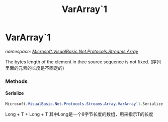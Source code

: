 ﻿---
title: VarArray`1
---

# VarArray`1
_namespace: [Microsoft.VisualBasic.Net.Protocols.Streams.Array](N-Microsoft.VisualBasic.Net.Protocols.Streams.Array.html)_

The bytes length of the element in thee source sequence is not fixed.
 (序列里面的元素的长度是不固定的)

### Methods

#### Serialize
```csharp
Microsoft.VisualBasic.Net.Protocols.Streams.Array.VarArray`1.Serialize
```
Long + T + Long + T
 其中Long是一个8字节长度的数组，用来指示T的长度





